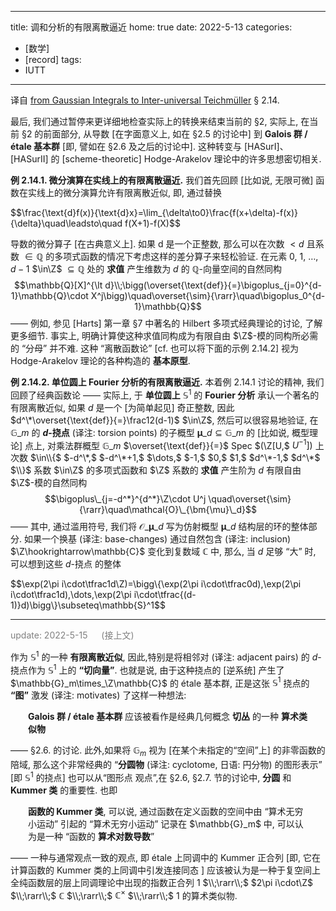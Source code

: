 
---
title: 调和分析的有限离散逼近
home: true
date: 2022-5-13
categories:
  - [数学]
  - [record]
tags:
  - IUTT
---

译自 [from Gaussian Integrals to Inter-universal Teichmüller](http://www.kurims.kyoto-u.ac.jp/~motizuki/Alien%20Copies,%20Gaussians,%20and%20inter-universal%20Teichmuller%20Theory.pdf) § 2.14.

最后, 我们通过暂停来更详细地检查实际上的转换来结束当前的 §2, 实际上, 在当前 §2 的前面部分, 从导数 [在字面意义上, 如在 §2.5 的讨论中] 到 **Galois 群 / étale 基本群** [即, 譬如在 §2.6 及之后的讨论中]. 这种转变与 [HASurI]、[HASurII] 的 [scheme-theoretic] Hodge-Arakelov 理论中的许多思想密切相关.

**例 2.14.1. 微分演算在实线上的有限离散逼近.** 我们首先回顾 [比如说, 无限可微] 函数在实线上的微分演算允许有限离散近似, 即, 通过替换
<div class="scroll">
$$\frac{\text{d}f(x)}{\text{d}x}=\lim_{\delta\to0}\frac{f(x+\delta)-f(x)}{\delta}\quad\leadsto\quad f(X+1)-f(X)$$
</div>

导数的微分算子 [在古典意义上]. 如果 d 是一个正整数, 那么可以在次数 $\lt d$ 且系数 $\in\mathbb{Q}$ 的多项式函数的情况下考虑这样的差分算子来轻松验证. 在元素 $0,$ $1,$ $\dots,$ $d-1$ $\in\Z$ $\subseteq\mathbb{Q}$ 处的 **求值** 产生维数为 $d$ 的 $\mathbb{Q}$-向量空间的自然同构
$$\mathbb{Q}[X]^{\lt d}\\;\bigg(\overset{\text{def}}{=}\bigoplus_{j=0}^{d-1}\mathbb{Q}\cdot X^j\bigg)\quad\overset{\sim}{\rarr}\quad\bigoplus_0^{d-1}\mathbb{Q}$$ $——$ 例如, 参见 [Harts] 第一章 §7 中著名的 Hilbert 多项式经典理论的讨论, 了解更多细节. 事实上, 明确计算使这种求值同构成为有限自由 $\Z$-模的同构所必需的 “分母” 并不难. 这种 “离散函数论” [cf. 也可以将下面的示例 2.14.2] 视为 Hodge-Arakelov 理论的各种构造的 **基本原型**.

**例 2.14.2. 单位圆上 Fourier 分析的有限离散逼近.** 本着例 2.14.1 讨论的精神, 我们回顾了经典函数论 $——$ 实际上, 于 **单位圆上** $\mathbb{S}^1$ 的 **Fourier 分析** 承认一个著名的有限离散近似, 如果 $d$ 是一个 $[$为简单起见$]$ 奇正整数, 因此 $d^\*\overset{\text{def}}{=}\frac12(d-1)$ $\in\Z$, 然后可以很容易地验证, 在 $\mathbb{G}\_m$ 的  **$d$-挠点** (译注: torsion points) 的子概型 $\bm{\mu}\_d\subseteq\mathbb{G}\_m$ 的 $[$比如说, 概型理论$]$ 点上, 对乘法群概型 $\mathbb{G}\_m$ $\overset{\text{def}}{=}$ $\text{Spec}$ $(\Z[U,$ $U^{-1}])$ 上次数 $\in\\{$ $-d^\*,$ $-d^\*+1,$ $\dots,$ $-1,$ $0,$ $1,$ $d^\*-1,$ $d^\*$ $\\}$ 系数 $\in\Z$ 的多项式函数和 $\Z$ 系数的 **求值** 产生阶为 $d$ 有限自由 $\Z$-模的自然同构
$$\bigoplus\_{j=-d^*}^{d^*}\Z\cdot U^j \quad\overset{\sim}{\rarr}\quad\mathcal{O}\_{\bm{\mu}\_d}$$ $——$ 其中, 通过滥用符号, 我们将 $\mathcal{O}\_{\bm{\mu}\_d}$ 写为仿射概型 $\bm{\mu}\_d$ 结构层的环的整体部分. 如果一个换基 (译注: base-changes) 通过自然包含 (译注: inclusion) $\Z\hookrightarrow\mathbb{C}$ 变化到复数域 $\mathbb{C}$ 中, 那么, 当 $d$ 足够 “大” 时, 可以想到这些 $d$-挠点 的整体
<div class="scroll">
$$\exp(2\pi i\cdot\tfrac1d\Z)=\bigg\{\exp(2\pi i\cdot\tfrac0d),\exp(2\pi i\cdot\tfrac1d),\dots,\exp(2\pi i\cdot\tfrac{(d-1)}d)\bigg\}\subseteq\mathbb{S}^1$$
</div>

---

<span style="color: grey;">update: 2022-5-15 &emsp; (接上文)</span>

作为 $\mathbb{S}^1$ 的一种 **有限离散近似**, 因此,特别是将相邻对 (译注: adjacent pairs) 的 $d$-挠点作为 $\mathbb{S}^1$ 上的 **“切向量”**. 也就是说, 由于这种挠点的 $[$逆系统$]$ 产生了 $\mathbb{G}_m\times_\Z\mathbb{C}$ 的 étale 基本群, 正是这张 $\mathbb{S}^1$ 挠点的 **“图”** 激发 (译注: motivates) 了这样一种想法: 
<p style="margin: 0 2em 0 2em;"> <b>Galois 群 / étale 基本群</b> 应该被看作是经典几何概念 <b>切丛</b> 的一种 <b>算术类似物</b> </p>

$——$ §2.6. 的讨论. 此外,如果将 $\mathbb{G}_m$ 视为 $[$在某个未指定的“空间”上$]$ 的非零函数的陪域, 那么这个非常经典的 “**分圆物** (译注: cyclotome, 日语: 円分物) 的图形表示” $[$即 $\mathbb{S}^1$ 的挠点$]$ 也可以从“图形点 观点”,在 §2.6, §2.7. 节的讨论中, **分圆** 和 **Kummer 类** 的重要性. 也即 
<p style="margin: 0 2em 0 2em;"> <b>函数的 Kummer 类</b>, 可以说, 通过函数在定义函数的空间中由 “算术无穷小运动” 引起的 “算术无穷小运动” 记录在 $\mathbb{G}_m$ 中, 可以认为是一种 “函数的 <b>算术对数导数</b>” </p>

$——$ 一种与通常观点一致的观点, 即 étale 上同调中的 Kummer 正合列 $[$即, 它在计算函数的 Kummer 类的上同调中引发连接同态 $]$ 应该被认为是一种于复空间上全纯函数层的层上同调理论中出现的指数正合列 $1$ $\\;\rarr\\;$ $2\pi i\cdot\Z$ $\\;\rarr\\;$ $\mathbb{C}$ $\\;\rarr\\;$ $\mathbb{C}^\times$ $\\;\rarr\\;$ $1$ 的算术类似物.

